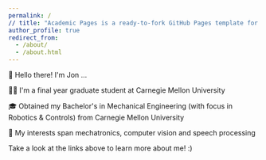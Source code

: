 ```yaml
---
permalink: /
// title: "Academic Pages is a ready-to-fork GitHub Pages template for academic personal websites"
author_profile: true
redirect_from: 
  - /about/
  - /about.html
---
```


👋 Hello there! I'm Jon ...


👨‍💻 I'm a final year graduate student at Carnegie Mellon University

🎓 Obtained my Bachelor's in Mechanical Engineering (with focus in Robotics & Controls) from Carnegie Mellon University

🔬 My interests span mechatronics, computer vision and speech processing


Take a look at the links above to learn more about me! :)

